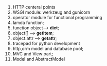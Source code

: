 1. HTTP centeral points
2. WSGI module: werkzeug and gunicorn
3. operator module for functional programming
4. lamda function;
5. function object--> __dict__;
6. object[] --> __getitem__;
7. object.attr --> __getattr__;
8. tracepad for python development
9. http,orm model and database pool;
10. MVC and View part;
11. Model and AbstractModel
